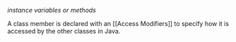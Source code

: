 _instance variables or methods_

A class member is declared with an [[Access Modifiers]] to specify how it is accessed by the other classes in Java.